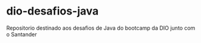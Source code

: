 # dio-desafios-java
Repositorio destinado aos desafios de Java do bootcamp da DIO junto com o Santander
